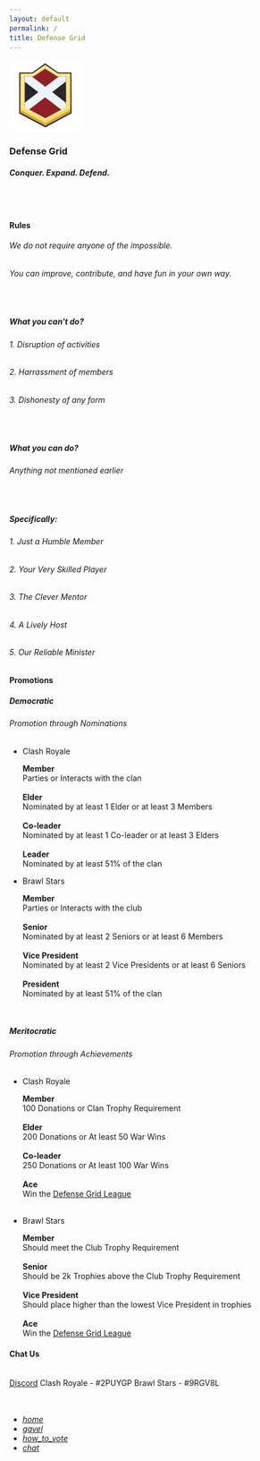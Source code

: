 ```yaml
---
layout: default
permalink: /
title: Defense Grid
---
```


<div class="row">
  <div class="container">
  <div class="col s12 m12 l12">
    <div id="home" class="section scrollspy">
      <div class="col s12 m12 l12 center-align">
            <img class="header-img responsive-img" id="logo" src="/assets/img/logo.png"/>
            <h3 class="logo-text">Defense Grid</h3>
            <h5 class="logo-text">Conquer. Expand. Defend.</h5>
            <br>
            <div class="divider red-shadow"></div>
            <br>
        </div>
    </div>
    <div id="rules" class="section scrollspy">
      <h4>Rules</h4>
      <div class="row">
        <div class="col s12">
          <h6>We do not require anyone of the impossible.</h6>
          <h6>You can improve, contribute, and have fun in your own way.</h6>
          <br>
        </div>
        <div class="col s12 m6 l4">
          <h5>What you can't do?</h5>
          <h6>1. Disruption of activities</h6>
          <h6>2. Harrassment of members</h6>
          <h6>3. Dishonesty of any form</h6><br>
        </div>
        <div class="col s12 m6 l4">
          <h5>What you can do?</h5>
          <h6>Anything not mentioned earlier</h6><br>
        </div>
        <div class="col s12 m6 l4">
          <h5>Specifically:</h5>
          <h6>1. Just a Humble Member</h6>
          <h6>2. Your Very Skilled Player</h6>
          <h6>3. The Clever Mentor</h6>
          <h6>4. A Lively Host</h6>
          <h6>5. Our Reliable Minister</h6>
        </div>
      </div>
    </div>
    <div id="nominations" class="section scrollspy">
      <div class="divider"></div>
      <h4>Promotions</h4>
        <div class="row">
          <div class="col s12 m12 l6">
            <h5>Democratic</h5>
            <h6>Promotion through Nominations</h6>
            <ul class="collapsible">
              <li>
                <div class="collapsible-header">Clash Royale</div>
                <div class="collapsible-body">
                  <p>
                    <b>Member</b><br>
                    Parties or Interacts with the clan<br><br>
                    <b>Elder</b><br>
                    Nominated by at least 1 Elder or at least 3 Members<br><br>
                    <b>Co-leader</b><br>
                    Nominated by at least 1 Co-leader or at least 3 Elders<br><br>
                    <b>Leader</b><br>
                    Nominated by at least 51% of the clan<br>
                  </p>
                </div>
              </li>
              <li>
                <div class="collapsible-header">Brawl Stars</div>
                <div class="collapsible-body">
                  <p>
                    <b>Member</b><br>
                    Parties or Interacts with the club<br><br>
                    <b>Senior</b><br>
                    Nominated by at least 2 Seniors or at least 6 Members<br><br>
                    <b>Vice President</b><br>
                    Nominated by at least 2 Vice Presidents or at least 6 Seniors<br><br>
                    <b>President</b><br>
                    Nominated by at least 51% of the clan<br>
                  </p>
                </div>
              </li>
            </ul>
            <br>
          </div>
          <div class="col s12 m12 l6">
            <h5>Meritocratic</h5>
            <h6>Promotion through Achievements</h6>
            <ul class="collapsible">
              <li>
                <div class="collapsible-header">Clash Royale</div>
                <div class="collapsible-body">
                  <p>
                    <b>Member</b><br>
                    100 Donations or Clan Trophy Requirement<br><br>
                    <b>Elder</b><br>
                    200 Donations or At least 50 War Wins<br><br>
                    <b>Co-leader</b><br>
                    250 Donations or At least 100 War Wins<br><br>
                    <b>Ace</b><br>
                    Win the <u><a href="{{site.url}}/dgl">Defense Grid League</a></u><br><br>
                  </p>
                </div>
              </li>
              <li>
                <div class="collapsible-header">Brawl Stars</div>
                <div class="collapsible-body">
                  <p>
                    <b>Member</b><br>
                    Should meet the Club Trophy Requirement<br><br>
                    <b>Senior</b><br>
                    Should be 2k Trophies above the Club Trophy Requirement<br><br>
                    <b>Vice President</b><br>
                    Should place higher than the lowest Vice President in trophies<br><br>
                    <b>Ace</b><br>
                    Win the <u><a href="{{site.url}}/dgl">Defense Grid League</a></u><br>
                  </p>
                </div>
              </li>
            </ul>
          </div>
        </div>
      </div>
      <div id="chat" class="section scrollspy">
        <div class="divider"></div>
        <h4>Chat Us</h4>
        <br>
        <div class="collection">
          <a href="https://discordapp.com/invite/DGnjSqv" class="collection-item">Discord</a>
          <a class="collection-item">Clash Royale - #2PUYGP</a>
          <a class="collection-item">Brawl Stars - #9RGV8L</a>
        </div>
        <br>
        <br>
      </div>
    </div>
  </div>

  <div class="row">
    <div class="col m2 l4 hide-on-small-only"></div>
    <div class="col s12 m10 l8">
      <div class="toc-wrapper pinned" style="bottom:5%;right:5%;">
        <ul class="section table-of-contents toc-pinned">
          <li><a href="#home"><i class="material-icons md-dark">home</i></a></li>
          <li><a href="#rules"><i class="material-icons md-dark">gavel</i></a></li>
          <li><a href="#nominations"><i class="material-icons md-dark">how_to_vote</i></a></li>
          <li><a href="#chat"><i class="material-icons md-dark">chat</i></a></li>
        </ul>
      </div>
    </div>
  </div>
</div>

<script>
    document.addEventListener('DOMContentLoaded', function() {
    var elems = document.querySelectorAll('.scrollspy');
    var options = {};
    var instances = M.ScrollSpy.init(elems, options);
    });

    document.addEventListener('DOMContentLoaded', function() {
    var elems = document.querySelectorAll('.collapsible');
    var options = {};
    var instances = M.Collapsible.init(elems, options);
    });
</script>

